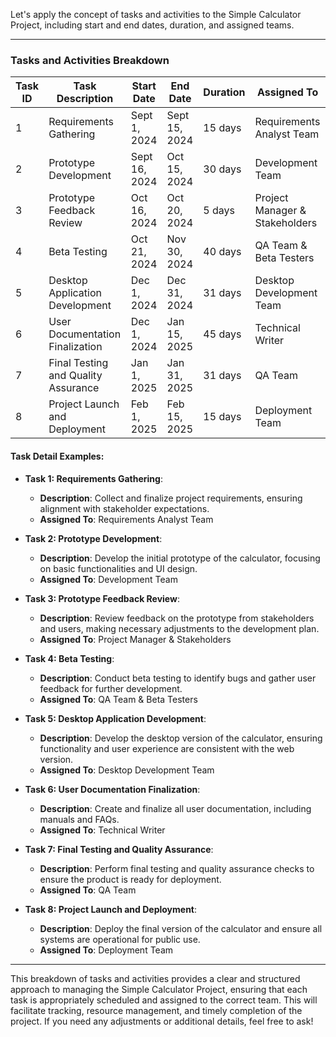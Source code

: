Let's apply the concept of tasks and activities to the Simple Calculator Project, including start and end dates, duration, and assigned teams.

---

### Tasks and Activities Breakdown

| Task ID | Task Description                           | Start Date | End Date   | Duration | Assigned To         |
| ------- | ------------------------------------------ | ---------- | ---------- | -------- | ------------------- |
| 1       | Requirements Gathering                     | Sept 1, 2024  | Sept 15, 2024 | 15 days  | Requirements Analyst Team |
| 2       | Prototype Development                      | Sept 16, 2024 | Oct 15, 2024 | 30 days  | Development Team      |
| 3       | Prototype Feedback Review                  | Oct 16, 2024 | Oct 20, 2024 | 5 days   | Project Manager & Stakeholders |
| 4       | Beta Testing                               | Oct 21, 2024 | Nov 30, 2024 | 40 days  | QA Team & Beta Testers |
| 5       | Desktop Application Development            | Dec 1, 2024  | Dec 31, 2024 | 31 days  | Desktop Development Team |
| 6       | User Documentation Finalization            | Dec 1, 2024  | Jan 15, 2025 | 45 days  | Technical Writer      |
| 7       | Final Testing and Quality Assurance        | Jan 1, 2025  | Jan 31, 2025 | 31 days  | QA Team              |
| 8       | Project Launch and Deployment              | Feb 1, 2025  | Feb 15, 2025 | 15 days  | Deployment Team       |

#### Task Detail Examples:

- **Task 1: Requirements Gathering**:
  - **Description**: Collect and finalize project requirements, ensuring alignment with stakeholder expectations.
  - **Assigned To**: Requirements Analyst Team

- **Task 2: Prototype Development**:
  - **Description**: Develop the initial prototype of the calculator, focusing on basic functionalities and UI design.
  - **Assigned To**: Development Team

- **Task 3: Prototype Feedback Review**:
  - **Description**: Review feedback on the prototype from stakeholders and users, making necessary adjustments to the development plan.
  - **Assigned To**: Project Manager & Stakeholders

- **Task 4: Beta Testing**:
  - **Description**: Conduct beta testing to identify bugs and gather user feedback for further development.
  - **Assigned To**: QA Team & Beta Testers

- **Task 5: Desktop Application Development**:
  - **Description**: Develop the desktop version of the calculator, ensuring functionality and user experience are consistent with the web version.
  - **Assigned To**: Desktop Development Team

- **Task 6: User Documentation Finalization**:
  - **Description**: Create and finalize all user documentation, including manuals and FAQs.
  - **Assigned To**: Technical Writer

- **Task 7: Final Testing and Quality Assurance**:
  - **Description**: Perform final testing and quality assurance checks to ensure the product is ready for deployment.
  - **Assigned To**: QA Team

- **Task 8: Project Launch and Deployment**:
  - **Description**: Deploy the final version of the calculator and ensure all systems are operational for public use.
  - **Assigned To**: Deployment Team

---

This breakdown of tasks and activities provides a clear and structured approach to managing the Simple Calculator Project, ensuring that each task is appropriately scheduled and assigned to the correct team. This will facilitate tracking, resource management, and timely completion of the project. If you need any adjustments or additional details, feel free to ask!